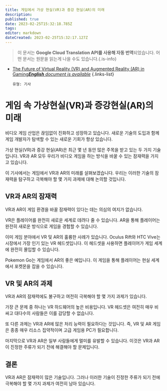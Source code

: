 ```yaml
---
title: 게임에서 가상 현실(VR)과 증강 현실(AR)의 미래
description: 
published: true
date: 2023-02-25T15:32:18.785Z
tags: 
editor: markdown
dateCreated: 2023-02-25T15:32:17.127Z
---
```


> 이 문서는 **Google Cloud Translation API를 사용해 자동 번역**되었습니다.
어떤 문서는 원문을 읽는게 나을 수도 있습니다.{.is-info}



- [The Future of Virtual Reality (VR) and Augmented Reality (AR) in Gaming***English** document is available*](/en/Knowledge-base/Common/the-future-of-virtual-reality-vr-and-augmented-reality-ar-in-gaming)
{.links-list}

      
      유형: 기사

# 게임 속 가상현실(VR)과 증강현실(AR)의 미래

비디오 게임 산업은 끊임없이 진화하고 성장하고 있습니다. 새로운 기술의 도입과 함께 게임 개발자가 탐색할 수 있는 새로운 기회가 항상 있습니다.

가상 현실(VR)과 증강 현실(AR)은 최근 몇 년 동안 많은 주목을 받고 있는 두 가지 기술입니다. VR과 AR 모두 우리가 비디오 게임을 하는 방식을 바꿀 수 있는 잠재력을 가지고 있습니다.

이 기사에서는 게임에서 VR과 AR의 미래를 살펴보겠습니다. 우리는 이러한 기술의 잠재력을 탐구하고 극복해야 할 몇 가지 과제에 대해 논의할 것입니다.

## VR과 AR의 잠재력

VR과 AR이 게임 환경을 바꿀 잠재력이 있다는 데는 의심의 여지가 없습니다.

VR은 플레이어를 완전히 새로운 세계로 데려다 줄 수 있습니다. AR을 통해 플레이어는 완전히 새로운 방식으로 게임을 경험할 수 있습니다.

이미 게임 분야에서 VR 및 AR의 훌륭한 사례가 있습니다. Oculus Rift와 HTC Vive는 시장에서 가장 인기 있는 VR 헤드셋입니다. 이 헤드셋을 사용하면 플레이어가 게임 세계에 완전히 몰입할 수 있습니다.

 Pokemon Go는 게임에서 AR의 좋은 예입니다. 이 게임을 통해 플레이어는 현실 세계에서 포켓몬을 잡을 수 있습니다.

## VR 및 AR의 과제

VR과 AR의 잠재력에도 불구하고 여전히 극복해야 할 몇 가지 과제가 있습니다.

가장 큰 문제 중 하나는 VR 하드웨어의 높은 비용입니다. VR 헤드셋은 여전히 매우 비싸고 대다수의 사람들은 이를 감당할 수 없습니다.

또 다른 과제는 VR과 AR에 많은 처리 능력이 필요하다는 것입니다. 즉, VR 및 AR 게임은 종종 매우 리소스 집약적이며 고급 게임용 PC가 필요합니다.

마지막으로 VR과 AR은 일부 사람들에게 멀미를 유발할 수 있습니다. 이것은 VR과 AR이 진정한 주류가 되기 전에 해결해야 할 문제입니다.

## 결론

VR과 AR은 잠재력이 많은 기술입니다. 그러나 이러한 기술이 진정한 주류가 되기 전에 극복해야 할 몇 가지 과제가 여전히 남아 있습니다.